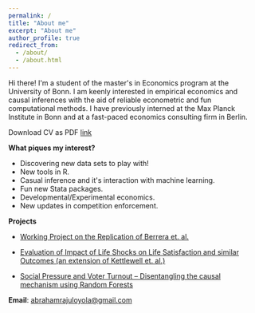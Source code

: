```yaml
---
permalink: /
title: "About me"
excerpt: "About me"
author_profile: true
redirect_from:
  - /about/
  - /about.html
---
```


Hi there! I'm a student of the master's in Economics program at the University of Bonn. I am keenly interested in empirical economics and causal inferences with the aid of reliable econometric and
fun computational methods. I have previously interned at the Max Planck Institute in Bonn and at a fast-paced economics consulting firm in Berlin.

Download CV as PDF [link](http://abraham-newbie.github.io/files/Resume.pdf)


**What piques my interest?**
* Discovering new data sets to play with!
* New tools in R.
* Casual inference and it's interaction with machine learning.
* Fun new Stata packages.
* Developmental/Experimental economics.
* New updates in competition enforcement.


**Projects**

* [Working Project on the Replication of Berrera et. al.](https://github.com/OpenSourceEconomics/ose-data-science-course-project-Abraham-newbie/blob/master/project.ipynb)

* [Evaluation of Impact of Life Shocks on Life Satisfaction and similar Outcomes (an extension of Kettlewell et. al.)](https://github.com/Abraham-newbie/Life-Events)

* [Social Pressure and Voter Turnout – Disentangling the causal mechanism using Random Forests](https://github.com/Abraham-newbie/Computational-Statistics-Project/blob/master/Abraham_Raju_Computational%20Statistics%20Final%20Project%20SoSe%202020.ipynb)


**Email**: abrahamrajuloyola@gmail.com
